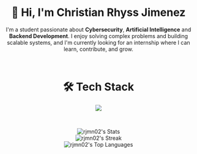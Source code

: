 <h1 align="center">
  👋 Hi, I'm Christian Rhyss Jimenez
</h1>

<p align="center">
I'm a student passionate about <strong>Cybersecurity</strong>, <strong>Artificial Intelligence</strong> and <strong>Backend Development</strong>. I enjoy solving complex problems and building scalable systems, and I'm currently looking for an internship where I can learn, contribute, and grow.
</p>

<br/>

<h1 align="center">
  🛠 Tech Stack
</h1>

<p align="center">
  <img src="https://skillicons.dev/icons?i=ts,js,python,java,nextjs,postgres,git,supabase,vscode" />
</p>

<br/>

<p align="center">
  <img src="https://github-readme-stats.vercel.app/api?username=rjmn02&theme=synthwave&show_icons=true&hide_border=false&count_private=true" alt="rjmn02's Stats" />
  <br/>
  <img src="https://github-readme-streak-stats.herokuapp.com/?user=rjmn02&theme=synthwave&hide_border=false" alt="rjmn02's Streak" />
  <br/>
  <img src="https://github-readme-stats.vercel.app/api/top-langs/?username=rjmn02&theme=synthwave&show_icons=true&hide_border=false&layout=compact" alt="rjmn02's Top Languages" />
</p>
